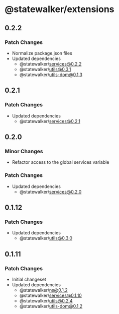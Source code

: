 # @statewalker/extensions

## 0.2.2

### Patch Changes

- Normalize package.json files
- Updated dependencies
  - @statewalker/services@0.2.2
  - @statewalker/utils@0.3.1
  - @statewalker/utils-dom@0.1.3

## 0.2.1

### Patch Changes

- Updated dependencies
  - @statewalker/services@0.2.1

## 0.2.0

### Minor Changes

- Refactor access to the global services variable

### Patch Changes

- Updated dependencies
  - @statewalker/services@0.2.0

## 0.1.12

### Patch Changes

- Updated dependencies
  - @statewalker/utils@0.3.0

## 0.1.11

### Patch Changes

- Initial changeset
- Updated dependencies
  - @statewalker/ns@0.1.2
  - @statewalker/services@0.1.10
  - @statewalker/utils@0.2.4
  - @statewalker/utils-dom@0.1.2
